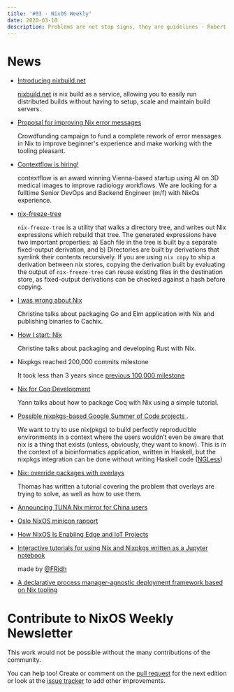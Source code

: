 ```yaml
---
title: '#03 - NixOS Weekly'
date: 2020-03-18
description: Problems are not stop signs, they are guidelines - Robert H. Schuller
---
```


# News

- [Introducing nixbuild.net](https://blog.nixbuild.net/posts/2020-02-18-introducing-nixbuild-net.html)

  [nixbuild.net](https://nixbuild.net) is nix build as a service, allowing you
  to easily run distributed builds without having to setup, scale and maintain
  build servers.

- [Proposal for improving Nix error messages
  ](https://blog.cachix.org/post/2020-03-18-proposal-for-improving-nix-error-messages/)

  Crowdfunding campaign to fund a complete rework of error messages in Nix to improve
  beginner's experience and make working with the tooling pleasant.

- [Contextflow is hiring!](https://docs.google.com/document/d/1IwIRFV4ZzkMr4N2K06aHAjaGq3vcLfQBWZpvasDVG24/edit)

  contextflow is an award winning Vienna-based startup using AI on 3D medical images to improve radiology workflows. We are looking for a fulltime Senior DevOps and Backend Engineer (m/f) with NixOs experience.

- [nix-freeze-tree](http://jackkelly.name/blog/archives/2020/01/25/nix-freeze-tree/index.html)

  `nix-freeze-tree` is a utility that walks a directory tree, and writes out Nix expressions which
  rebuild that tree. The generated expressions have two important properties:
  a) Each file in the tree is built by a separate fixed-output derivation, and
  b) Directories are built by derivations that symlink their contents recursively.
  If you are using `nix copy` to ship a derivation between nix stores, copying the derivation built
  by evaluating the output of `nix-freeze-tree` can reuse existing files in the destination store, as
  fixed-output derivations can be checked against a hash before copying.

- [I was wrong about Nix
  ](https://christine.website/blog/i-was-wrong-about-nix-2020-02-10)

  Christine talks about packaging Go and Elm application with Nix
  and publishing binaries to Cachix.

- [How I start: Nix](https://christine.website/blog/how-i-start-nix-2020-03-08)

  Christine talks about packaging and developing Rust with Nix.

- Nixpkgs reached 200,000 commits milestone

  It took less than 3 years since [previous 100,000 milestone](https://www.reddit.com/r/NixOS/comments/5rsqde/nixpkgs_just_hit_the_100000_commits_mark/)

- [Nix for Coq Development](https://yannherklotz.com/blog/2020-02-15-nix-for-coq-development.html)

  Yann talks about how to package Coq with Nix using a
  simple tutorial.

- [Possible nixpkgs-based Google Summer of Code projects
  ](http://big-data-biology.org/positions/gsoc-tweag/).

  We want to try to use nix(pkgs) to build perfectly reproducible environments in a context
  where the users wouldn’t even be aware that nix is a thing that exists (unless, obviously,
  they want to know). This is in the context of a bioinformatics application, written in Haskell,
  but the nixpkgs integration can be done without writing Haskell code ([NGLess](https://ngless.embl.de/))

- [Nix: override packages with overlays
  ](https://thomashartmann.dev/blog/nix-override-packages-with-overlays/)

  Thomas has written a tutorial covering the problem that overlays
  are trying to solve, as well as how to use them.

- [Announcing TUNA Nix mirror for China users
  ](https://discourse.nixos.org/t/announcing-tuna-nix-mirror/6144)

- [Oslo NixOS minicon rapport
  ](https://blog.hackeriet.no/oslo-nixos-minicon-rapport/)

- [How NixOS Is Enabling Edge and IoT Projects
  ](https://www.worksonarm.com/blog/how-nixos-is-enabling-edge-and-iot-projects/)

- [Interactive tutorials for using Nix and Nixpkgs written as a Jupyter notebook
  ](https://github.com/FRidh/nix-tutorials)

  made by [@FRidh](https://github.com/FRidh)

- [A declarative process manager-agnostic deployment framework based on Nix tooling
  ](https://sandervanderburg.blogspot.com/2020/02/a-declarative-process-manager-agnostic.html)

# Contribute to NixOS Weekly Newsletter

This work would not be possible without the many contributions of the community.

You can help too! Create or comment on the [pull request](https://github.com/NixOS/nixos-weekly/pulls)
for the next edition or look at the
[issue tracker](https://github.com/NixOS/nixos-weekly/issues) to add other improvements.
